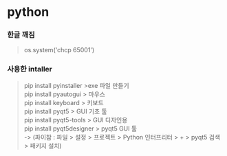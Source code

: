 # python

### 한글 깨짐
> os.system('chcp 65001')

### 사용한 intaller
> pip install pyinstaller >exe 파일 만들기<br/>
> pip install pyautogui > 마우스<br/>
> pip install keyboard > 키보드<br/>
> pip install pyqt5 > GUI 기초 툴<br/>
> pip install pyqt5-tools > GUI 디자인용<br/>
> pip install pyqt5designer > pyqt5 GUI 툴<br/> -> (파이참 : 파일 > 설정 > 프로젝트 > Python 인터프리터 > + > pyqt5 검색 > 패키지 설치)
>

